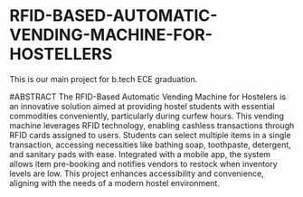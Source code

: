 # RFID-BASED-AUTOMATIC-VENDING-MACHINE-FOR-HOSTELLERS
This is our main project for b.tech ECE graduation.

#ABSTRACT
The RFID-Based Automatic Vending Machine for Hostelers is an innovative solution aimed at providing hostel students with essential commodities conveniently, particularly during curfew hours. This vending machine leverages RFID technology, enabling cashless transactions through RFID cards assigned to users. Students can select multiple items in a single transaction, accessing necessities like bathing soap, toothpaste, detergent, and sanitary pads with ease. Integrated with a mobile app, the system allows item pre-booking and notifies vendors to restock when inventory levels are low. This project enhances accessibility and convenience, aligning with the needs of a modern hostel environment.

